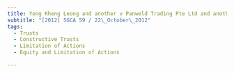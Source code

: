 ```yaml
---
title: Yong Kheng Leong and another v Panweld Trading Pte Ltd and another 
subtitle: "[2012] SGCA 59 / 22\_October\_2012"
tags:
  - Trusts
  - Constructive Trusts
  - Limitation of Actions
  - Equity and Limitation of Actions

---
```


